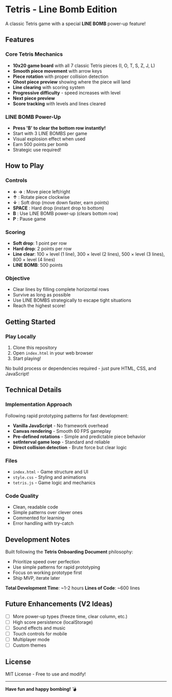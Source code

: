 # Tetris - Line Bomb Edition

A classic Tetris game with a special **LINE BOMB** power-up feature!

## Features

### Core Tetris Mechanics
- **10x20 game board** with all 7 classic Tetris pieces (I, O, T, S, Z, J, L)
- **Smooth piece movement** with arrow keys
- **Piece rotation** with proper collision detection
- **Ghost piece preview** showing where the piece will land
- **Line clearing** with scoring system
- **Progressive difficulty** - speed increases with level
- **Next piece preview**
- **Score tracking** with levels and lines cleared

### LINE BOMB Power-Up
- **Press 'B' to clear the bottom row instantly!**
- Start with 3 LINE BOMBS per game
- Visual explosion effect when used
- Earn 500 points per bomb
- Strategic use required!

## How to Play

### Controls
- **← →** : Move piece left/right
- **↑** : Rotate piece clockwise
- **↓** : Soft drop (move down faster, earn points)
- **SPACE** : Hard drop (instant drop to bottom)
- **B** : Use LINE BOMB power-up (clears bottom row)
- **P** : Pause game

### Scoring
- **Soft drop**: 1 point per row
- **Hard drop**: 2 points per row
- **Line clear**: 100 × level (1 line), 300 × level (2 lines), 500 × level (3 lines), 800 × level (4 lines)
- **LINE BOMB**: 500 points

### Objective
- Clear lines by filling complete horizontal rows
- Survive as long as possible
- Use LINE BOMBS strategically to escape tight situations
- Reach the highest score!

## Getting Started

### Play Locally
1. Clone this repository
2. Open `index.html` in your web browser
3. Start playing!

No build process or dependencies required - just pure HTML, CSS, and JavaScript!

## Technical Details

### Implementation Approach
Following rapid prototyping patterns for fast development:
- **Vanilla JavaScript** - No framework overhead
- **Canvas rendering** - Smooth 60 FPS gameplay
- **Pre-defined rotations** - Simple and predictable piece behavior
- **setInterval game loop** - Standard and reliable
- **Direct collision detection** - Brute force but clear logic

### Files
- `index.html` - Game structure and UI
- `style.css` - Styling and animations
- `tetris.js` - Game logic and mechanics

### Code Quality
- Clean, readable code
- Simple patterns over clever ones
- Commented for learning
- Error handling with try-catch

## Development Notes

Built following the **Tetris Onboarding Document** philosophy:
- Prioritize speed over perfection
- Use simple patterns for rapid prototyping
- Focus on working prototype first
- Ship MVP, iterate later

**Total Development Time**: ~1-2 hours
**Lines of Code**: ~600 lines

## Future Enhancements (V2 Ideas)
- [ ] More power-up types (freeze time, clear column, etc.)
- [ ] High score persistence (localStorage)
- [ ] Sound effects and music
- [ ] Touch controls for mobile
- [ ] Multiplayer mode
- [ ] Custom themes

## License

MIT License - Free to use and modify!

---

**Have fun and happy bombing!** 💣
